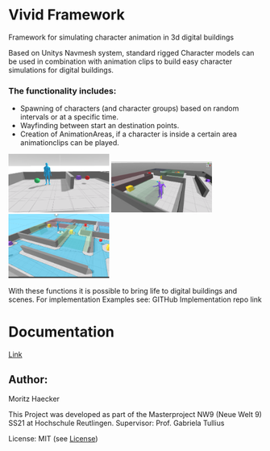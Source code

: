 # Vivid Framework 
Framework for simulating character animation in 3d digital buildings



Based on Unitys Navmesh system, standard rigged Character models can be used in combination with animation clips to build easy character simulations for digital buildings.
### The functionality includes:
- Spawning of characters (and character groups) based on random intervals or at a specific time. 
- Wayfinding between start an destination points.
- Creation of AnimationAreas, if a character is inside a certain area animationclips can be played.

<img src="/Documentation~/StartDestinationPoint.png" width="200" />
<img src="/Documentation~/AnimationArea.png" width="200" />
<img src="/Documentation~/UnityNavmesh.png" width="200" />

With these functions it is possible to bring life to digital buildings and scenes. 
For implementation Examples see: GITHub Implementation repo link
 


# Documentation
[Link](/Documentation~/VividFramework.md)



## Author:

Moritz Haecker

This Project was developed as part of the Masterproject NW9 (Neue Welt 9) SS21 at Hochschule Reutlingen. Supervisor: Prof. Gabriela Tullius

License: MIT (see [License](/LICENSE.md))